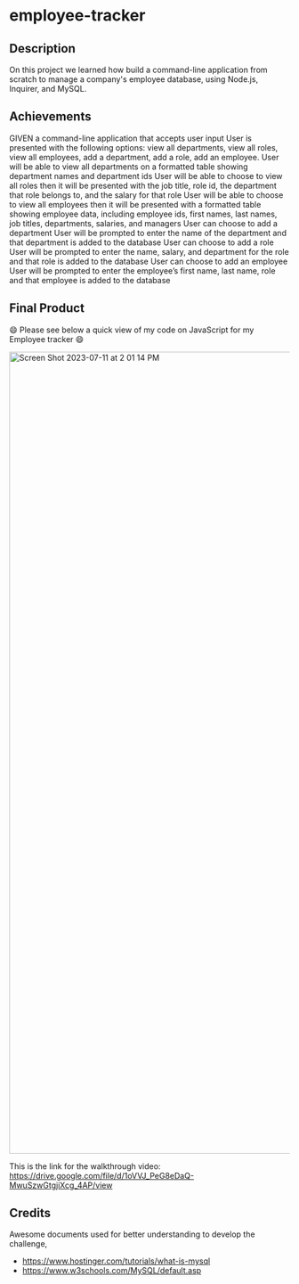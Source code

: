 # employee-tracker

## Description
On this project we learned how build a command-line application from scratch to manage a company's employee database, using Node.js, Inquirer, and MySQL.

## Achievements

GIVEN a command-line application that accepts user input
User is presented with the following options: view all departments, view all roles, view all employees, add a department, add a role, add an employee.
User will be able to view all departments on a formatted table showing department names and department ids
User will be able to choose to view all roles then it will be presented with the job title, role id, the department that role belongs to, and the salary for that role
User will be able to choose to view all employees then it will be presented with a formatted table showing employee data, including employee ids, first names, last names, job titles, departments, salaries, and managers 
User can choose to add a department
User will be prompted to enter the name of the department and that department is added to the database
User can choose to add a role
User will be prompted to enter the name, salary, and department for the role and that role is added to the database
User can choose to add an employee
User will be prompted to enter the employee’s first name, last name, role and that employee is added to the database 

## Final Product
😄 Please see below a quick view of my code on JavaScript for my Employee tracker 😄

<img width="1440" alt="Screen Shot 2023-07-11 at 2 01 14 PM" src="https://github.com/HeiRiv/employee-tracker/assets/128196586/320814f8-53b7-438f-bee5-438d1277a605">


This is the link for the walkthrough video: https://drive.google.com/file/d/1oVVJ_PeG8eDaQ-MwuSzwGtgjiXcg_4AP/view

## Credits
Awesome documents used for better understanding to develop the challenge,
- https://www.hostinger.com/tutorials/what-is-mysql
- https://www.w3schools.com/MySQL/default.asp
